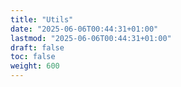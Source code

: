 ```yaml
---
title: "Utils"
date: "2025-06-06T00:44:31+01:00"
lastmod: "2025-06-06T00:44:31+01:00"
draft: false
toc: false
weight: 600
---
```

